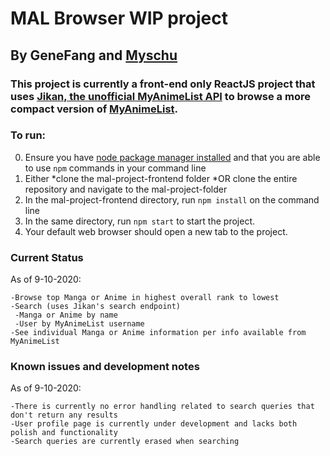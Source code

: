 # MAL Browser WIP project

## By GeneFang and [Myschu](https://github.com/Myschu)

### This project is currently a front-end only ReactJS project that uses [Jikan, the unofficial MyAnimeList API](https://jikan.docs.apiary.io/) to browse a more compact version of [MyAnimeList](https://myanimelist.net/).

### To run:
  0. Ensure you have [node package manager installed](https://nodejs.org/en/download) and that you are able to use `npm` commands in your command line
  1. Either
   *clone the mal-project-frontend folder
   *OR clone the entire repository and navigate to the mal-project-folder
  2. In the mal-project-frontend directory, run `npm install` on the command line
  3. In the same directory, run `npm start` to start the project. 
  4. Your default web browser should open a new tab to the project. 



### Current Status
  As of 9-10-2020:
  
    -Browse top Manga or Anime in highest overall rank to lowest
    -Search (uses Jikan's search endpoint)
     -Manga or Anime by name
     -User by MyAnimeList username
    -See individual Manga or Anime information per info available from MyAnimeList
  

### Known issues and development notes
  As of 9-10-2020:
  
    -There is currently no error handling related to search queries that don't return any results
    -User profile page is currently under development and lacks both polish and functionality
    -Search queries are currently erased when searching

